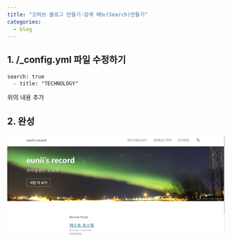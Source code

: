 ```yaml
---
title: "깃허브 블로그 만들기-검색 메뉴(Search)만들기"
categories:
  - blog
---
```


## 1. /_config.yml 파일 수정하기

```
search: true
  - title: "TECHNOLOGY"

```    
위의 내용 추가


## 2. 완성

![캡쳐](/assets/images/nav.JPG)

